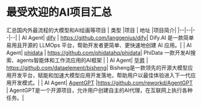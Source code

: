 # 最受欢迎的AI项目汇总
汇总国内外最流程的大模型和AI绘画等项目
| 类型  |项目 | 地址 |项目简介|
|--|--|--|--|
| AI Agent|  [dify](https://github.com/langgenius/dify) | https://github.com/langgenius/dify| Dify.AI 是一款简单易用且开源的 LLMOps 平台，帮助开发者更简单、更快速地创建 AI 应用。| 
| AI Agent|  [phidata](https://github.com/phidatahq/phidata) | https://github.com/phidatahq/phidata| PhiData 一款开发AI搜索、agents智能体和工作流应用的AI框架 |
| AI Agent|  [毕昇](https://github.com/dataelement/bisheng) | https://github.com/dataelement/bisheng| Bisheng是一款领先的开源大模型应用开发平台，赋能和加速大模型应用开发落地，帮助用户以最佳体验进入下一代应用开发模式。|
| AI Agent|  [AgentGPT](https://github.com/reworkd/AgentGPT) |https://github.com/reworkd/AgentGPT | AgentGPT是一个开源项目，允许用户创建自主的AI代理，在互联网上执行各种任务。|
